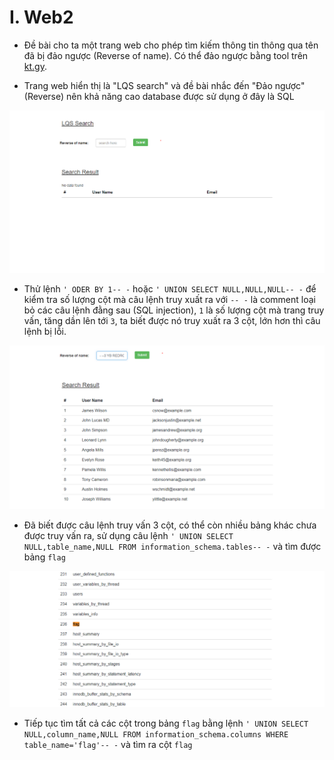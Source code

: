 # I. Web2
* Đề bài cho ta một trang web cho phép tìm kiếm thông tin thông qua tên đã bị đảo ngược (Reverse of name). Có thể đảo ngược bằng tool trên [kt.gy](https://kt.gy/tools.html#conv/).

* Trang web hiển thị là "LQS search" và đề bài nhắc đến "Đảo ngược" (Reverse) nên khả năng cao database được sử dụng ở đây là SQL

![img](https://github.com/dnamgithub33/wu_svattt/blob/3f064232249fb035d4b0ae225391b5d1829192f2/img/homew2.PNG)
* Thử lệnh ```' ODER BY 1-- -``` hoặc ```' UNION SELECT NULL,NULL,NULL-- -``` để kiểm tra số lượng cột mà câu lệnh truy xuất ra với ```-- -``` là comment loại bỏ các câu lệnh đằng sau (SQL injection), ```1``` là số lượng cột mà trang truy vấn, tăng dần lên tới ```3```, ta biết được nó truy xuất ra 3 cột, lớn hơn thì câu lệnh bị lỗi.

![img](https://github.com/dnamgithub33/wu_svattt/blob/fc0f4da1a6435d589a4e3c2abe5c0bbfcff5d5b3/img/img.png)

* Đã biết được câu lệnh truy vấn 3 cột, có thể còn nhiều bảng khác chưa được truy vấn ra, sử dụng câu lệnh ```' UNION SELECT NULL,table_name,NULL FROM information_schema.tables-- -``` và tìm được bảng ```flag```

![img](https://github.com/dnamgithub33/wu_svattt/blob/8d05ccaafc84ba837f853e175be5a674a2e4f91a/img/flag_table.PNG)

* Tiếp tục tìm tất cả các cột trong bảng ```flag``` bằng lệnh ```' UNION SELECT NULL,column_name,NULL FROM information_schema.columns WHERE table_name='flag'-- -``` và tìm ra cột ```flag```




